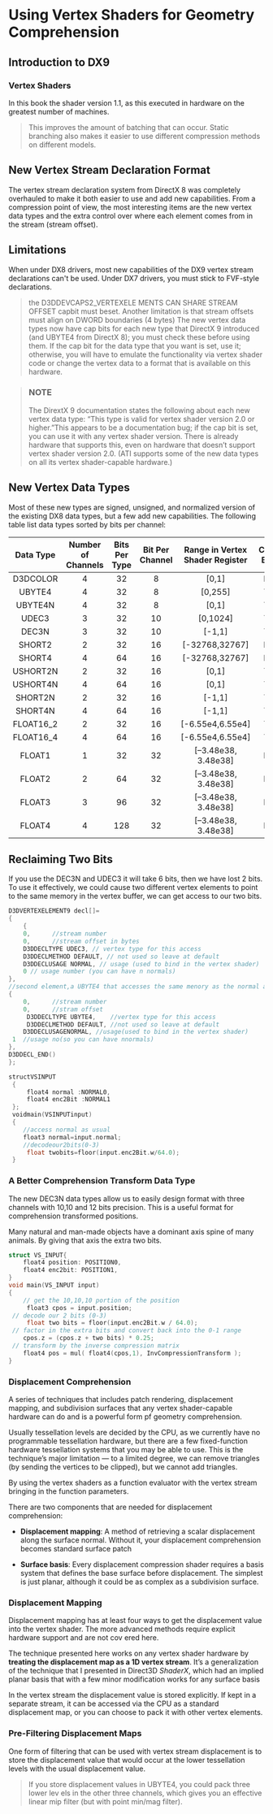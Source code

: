 # Using Vertex Shaders for Geometry Comprehension

## Introduction to DX9

### Vertex Shaders
In this book the shader version 1.1, as this executed in hardware on the greatest number of machines.

> This improves the amount of batching that can occur. Static branching also makes it easier to use different compression methods on different models. 

## New Vertex Stream Declaration Format

The vertex stream declaration system from DirectX 8 was completely overhauled to make it both easier to use and add new capabilities. From a compression point of view, the most interesting items are the new vertex data types and the extra control over where each element comes from in the stream (stream offset).

## Limitations

When under DX8 drivers, most new capabilities of the DX9 vertex stream declarations can't be used. Under DX7 drivers, you must stick to FVF-style declarations.

> the D3DDEVCAPS2_VERTEXELE MENTS CAN SHARE STREAM OFFSET capbit must beset. Another limitation is that stream offsets must align on DWORD boundaries (4 bytes)
> The new vertex data types now have cap bits for each new type that DirectX 9 introduced (and UBYTE4 from DirectX 8); you must check these before using them. If the cap bit for the data type that you want is set, use it; otherwise, you will have to emulate the functionality via vertex shader code or change the vertex data to a format that is available on this hardware.

> ### NOTE
> The DirextX 9 documentation states the following about each new vertex data type: “This type is valid for vertex shader version 2.0 or higher.”This appears to be a documentation bug; if the cap bit is set, you can use it with any vertex shader version. There is already hardware that supports this, even on hardware that doesn’t support vertex shader version 2.0. (ATI supports some of the new data types on all its vertex shader-capable hardware.)

## New Vertex Data Types

Most of these new types are signed, unsigned, and normalized version of the existing DX8 data types, but a few add new capabilities. The following table list data types sorted by bits per channel:

| Data Type  | Number of Channels   | Bits Per Type   |Bit Per Channel| Range in Vertex Shader Register | Cap Bit | Notes |
|:------------: | :------------: | :------------: | :------------: | :------------: | :------------: |:------------: |
| D3DCOLOR | 4 | 32 | 8 | [0,1] | N | a |
| UBYTE4 | 4 | 32 | 8 | [0,255] | Y |  |
| UBYTE4N | 4 | 32 | 8 | [0,1] | Y |  |
| UDEC3 | 3 | 32 | 10 | [0,1024] | Y | b |
| DEC3N | 3 | 32 | 10 | [-1,1] | Y | b |
| SHORT2 | 2 | 32 | 16 | [-32768,32767] | N |  |
| SHORT4 | 4 | 64 | 16 | [-32768,32767] | N |  |
| USHORT2N | 2 | 32 | 16 | [0,1] | Y |  |
| USHORT4N | 4 | 64 | 16 | [0,1] | Y |  |
| SHORT2N | 2 | 32 | 16 | [-1,1] | Y |  |
| SHORT4N | 4 | 64 | 16 | [-1,1] | Y |  |
| FLOAT16_2 | 2 | 32 | 16 | [-6.55e4,6.55e4] | Y | c |
| FLOAT16_4 | 4 | 64 | 16 | [-6.55e4,6.55e4] | Y | c |
| FLOAT1 | 1 | 32 | 32 | [–3.48e38, 3.48e38] | N | d |
| FLOAT2 | 2 | 64 | 32 | [–3.48e38, 3.48e38] | N | d |
| FLOAT3 | 3 | 96 | 32 | [–3.48e38, 3.48e38] | N | d |
| FLOAT4 | 4 | 128 | 32 | [–3.48e38, 3.48e38] | N | d |

## Reclaiming Two Bits

If you use the DEC3N and UDEC3 it will take 6 bits, then we have lost 2 bits. To use it effectively, we could cause two different vertex elements to point to the same memory in the vertex buffer, we can get access to our two bits.



```C++
D3DVERTEXELEMENT9 decl[]=
{
    {
    0,		//stream number
    0,		//stream offset in bytes
    D3DDECLTYPE UDEC3, // vertex type for this access
 	D3DDECLMETHOD DEFAULT, // not used so leave at default
 	D3DDECLUSAGE NORMAL, // usage (used to bind in the vertex shader)
 	0 // usage number (you can have n normals)
},
//second element,a UBYTE4 that accesses the same menory as the normal above.
{
    0,		//stream number 
    0,		//stram offset
     D3DDECLTYPE UBYTE4,	//vertex type for this access
     D3DDECLMETHOD DEFAULT,	//not used so leave at default
    D3DDECLUSAGENORMAL,	//usage(used to bind in the vertex shader)
 1 	//usage no(so you can have nnormals)
},
D3DDECL_END()
};
```

```C
structVSINPUT
 {
	 float4 normal :NORMAL0,
	 float4 enc2Bit :NORMAL1
 };
 voidmain(VSINPUTinput)
 {
 	//access normal as usual
 	float3 normal=input.normal;
 	//decodeour2bits(0-3)
	 float twobits=floor(input.enc2Bit.w/64.0);
 }
```

### A Better Comprehension Transform Data Type

The new DEC3N data types allow us to easily design format with three channels with 10,10 and 12 bits precision. This is a useful format for comprehension transformed positions.

Many natural and man-made objects have a dominant axis spine of many animals. By giving that axis the extra two bits.

```C++
struct VS_INPUT{
    float4 position: POSITION0,
    float4 enc2bit: POSITION1,
}
void main(VS_INPUT input)
{
    // get the 10,10,10 portion of the position
	 float3 cpos = input.position;
 // decode our 2 bits (0-3)
	 float two bits = floor(input.enc2Bit.w / 64.0);
 // factor in the extra bits and convert back into the 0-1 range
 	cpos.z = (cpos.z + two bits) * 0.25;
 // transform by the inverse compression matrix
 	float4 pos = mul( float4(cpos,1), InvCompressionTransform );
}
```



### Displacement Comprehension

A series of techniques that includes patch rendering, displacement mapping, and subdivision surfaces that any vertex shader-capable hardware can do and is a powerful form pf geometry comprehension.

Usually tessellation levels are decided by the CPU, as we currently have no programmable tessellation hardware, but there are a few fixed-function hardware tessellation systems that you may be able to use. This is the technique’s major limitation — to a limited degree, we can remove triangles (by sending the vertices to be clipped), but we cannot add triangles.

By using the vertex shaders as a function evaluator with the vertex stream bringing in the function parameters.

There are two components that are needed for displacement comprehension:

- **Displacement mapping**: 	A method of retrieving a scalar displacement along  the surface normal. Without it, your displacement comprehension becomes standard surface patch 

- **Surface basis**: 	Every displacement compression shader requires a basis system that defines the base surface before displacement. The simplest is just planar, although it could be as complex as a subdivision surface.

### Displacement Mapping

Displacement mapping has at least four ways to get the displacement  value into the vertex shader. The more advanced methods require explicit hardware support and are not cov ered here. 

 The technique presented here works on any vertex shader hardware by **treating the displacement map as a 1D vertex stream**. It’s a generalization of the technique that I presented in Direct3D *ShaderX*, which had an implied planar basis that with a few minor modification works for any surface basis

In the vertex stream the displacement value is stored explicitly. If kept in a separate stream, it can be accessed via the CPU as a standard displacement map, or you can choose to pack it with other vertex elements.

### Pre-Filtering Displacement Maps

One form of filtering that can be used with vertex stream displacement is to store the displacement value that would occur at the lower tessellation levels with the usual displacement value.

>  If you store displacement values in UBYTE4, you could pack three lower lev els in the other three channels, which gives you an effective linear mip filter (but with point min/mag filter).
>
> 